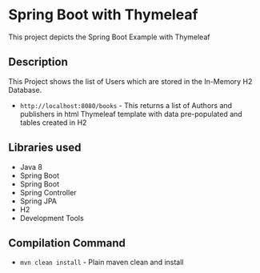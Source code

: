 # Spring Boot with Thymeleaf
This project depicts the Spring Boot Example with Thymeleaf

## Description
This Project shows the list of Users which are stored in the In-Memory H2 Database. 
- `http://localhost:8080/books` - This returns a list of Authors and publishers in html Thymeleaf template with data pre-populated  and tables created in H2


## Libraries used
- Java 8
- Spring Boot
- Spring Boot
- Spring Controller
- Spring JPA
- H2
- Development Tools


## Compilation Command
- `mvn clean install` - Plain maven clean and install
